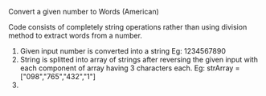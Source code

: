 Convert a given number to Words (American)

Code consists of completely string operations rather than using division method to extract words from a number.

1. Given input number is converted into a string Eg: 1234567890
2. String is splitted into array of strings after reversing the given input with each component of array having 3 characters each. Eg: strArray = ["098","765","432","1"]
3. 
